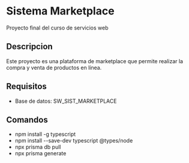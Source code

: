 # Sistema Marketplace
Proyecto final del curso de servicios web

## Descripcion
Este proyecto es una plataforma de marketplace que permite realizar la compra y venta de productos en línea.

## Requisitos
- Base de datos: SW_SIST_MARKETPLACE

## Comandos
- npm install -g typescript
- npm install --save-dev typescript @types/node
- npx prisma db pull
- npx prisma generate
